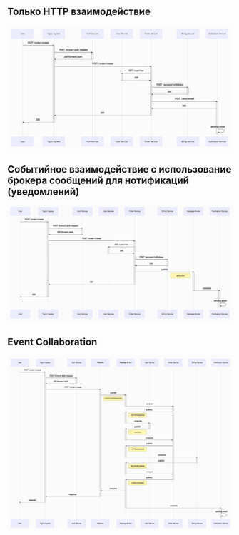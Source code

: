 ## Только HTTP взаимодействие
![http](_img/rest-sequence-diagram.png)

## Cобытийное взаимодействие с использование брокера сообщений для нотификаций (уведомлений)
![http-event](_img/rest-event-sequence-diagram.png)

## Event Collaboration
![event](_img/event-sequence-diagram.png)
